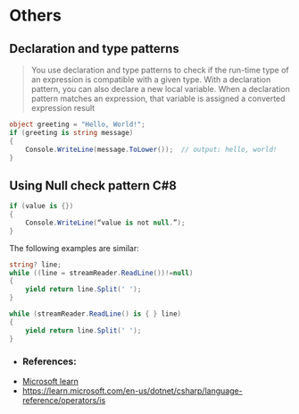 
# Others

## Declaration and type patterns
>You use declaration and type patterns to check if the run-time type of an expression is compatible with a given type. With a declaration pattern, you can also declare a new local variable. When a declaration pattern matches an expression, that variable is assigned a converted expression result
```csharp
object greeting = "Hello, World!";
if (greeting is string message)
{
    Console.WriteLine(message.ToLower());  // output: hello, world!
}
```

## Using Null check pattern C#8

```csharp
if (value is {}) 
{
    Console.WriteLine(“value is not null.”);
}
```

The following examples are similar:

```csharp
string? line;
while ((line = streamReader.ReadLine())!=null)
{
    yield return line.Split(' ');
}
```
```csharp
while (streamReader.ReadLine() is { } line)
{
    yield return line.Split(' ');
}
```

- ### References:
- [Microsoft learn](https://learn.microsoft.com/en-us/dotnet/csharp/language-reference/operators/patterns#declaration-and-type-patterns)
- https://learn.microsoft.com/en-us/dotnet/csharp/language-reference/operators/is